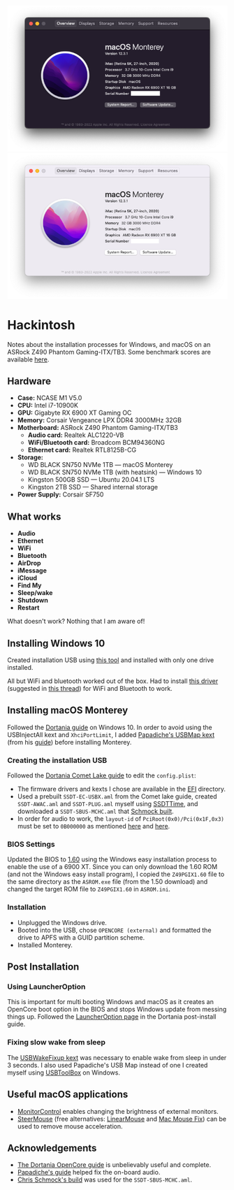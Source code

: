 <div align="center">

![About dark](./docs/about-dark.png#gh-dark-mode-only)
![About light](./docs/about-light.png#gh-light-mode-only)

</div>

# Hackintosh

Notes about the installation processes for Windows, and macOS on an ASRock Z490 Phantom Gaming-ITX/TB3. Some benchmark scores are available [here](docs/benchmarks.md).

## Hardware

- **Case:** NCASE M1 V5.0
- **CPU:** Intel i7-10900K
- **GPU:** Gigabyte RX 6900 XT Gaming OC 
- **Memory:** Corsair Vengeance LPX DDR4 3000MHz 32GB
- **Motherboard:** ASRock Z490 Phantom Gaming-ITX/TB3
    - **Audio card:** Realtek ALC1220-VB
    - **WiFi/Bluetooth card:** Broadcom BCM94360NG
    - **Ethernet card:** Realtek RTL8125B-CG
- **Storage:**
    - WD BLACK SN750 NVMe 1TB — macOS Monterey
    - WD BLACK SN750 NVMe 1TB (with heatsink) — Windows 10
    - Kingston 500GB SSD — Ubuntu 20.04.1 LTS
    - Kingston 2TB SSD — Shared internal storage
- **Power Supply:** Corsair SF750

## What works

- **Audio**
- **Ethernet**
- **WiFi**
- **Bluetooth**
- **AirDrop**
- **iMessage**
- **iCloud**
- **Find My**
- **Sleep/wake**
- **Shutdown**
- **Restart**

What doesn't work? Nothing that I am aware of!

## Installing Windows 10

Created installation USB using [this tool](https://www.microsoft.com/en-gb/software-download/windows10ISO) and installed with only one drive installed.

All but WiFi and bluetooth worked out of the box. Had to install [this driver](http://en.fenvi.com/en/download_zx.php) (suggested in [this thread](https://www.tonymacx86.com/threads/a-perfect-and-simple-solution-bcm94331-94360-drivers-for-windows-10-8-7.302090/)) for WiFi and Bluetooth to work.

## Installing macOS Monterey

Followed the [Dortania guide](https://dortania.github.io/OpenCore-Install-Guide/) on Windows 10. In order to avoid using the USBInjectAll kext and `XhciPortLimit`, I added [Papadiche's USBMap kext](https://drive.google.com/file/d/1kAo5eO-IT8NQvanriptEmJqI_Kbyh4gb/view) (from his [guide](https://docs.google.com/document/d/1XeUu0YcV2JjsxzpEYQL7mAyqkdN7Q0TTLC6gSsfxzC4/edit)) before installing Monterey.

### Creating the installation USB

Followed the [Dortania Comet Lake guide](https://dortania.github.io/OpenCore-Install-Guide/config.plist/comet-lake.html#starting-point) to edit the `config.plist`:
- The firmware drivers and kexts I chose are available in the [EFI](EFI) directory.
- Used a prebuilt `SSDT-EC-USBX.aml` from the Comet lake guide, created `SSDT-AWAC.aml` and `SSDT-PLUG.aml` myself using [SSDTTime](https://github.com/corpnewt/SSDTTime), and downloaded a `SSDT-SBUS-MCHC.aml` that [Schmock built](https://github.com/SchmockLord/Hackintosh-Intel-i9-10900k-AsRock-Z490-Phantom-ITX-TB3).
- In order for audio to work, the `layout-id` of `PciRoot(0x0)/Pci(0x1F,0x3)` must be set to `0B000000` as mentioned [here](https://www.reddit.com/r/hackintosh/comments/i3pega/z490_itx_guide/) and [here](https://github.com/SchmockLord/Hackintosh-Intel-i9-10900k-AsRock-Z490-Phantom-ITX-TB3).

### BIOS Settings

Updated the BIOS to [1.60](https://www.asrock.com/mb/Intel/Z490%20Phantom%20Gaming-ITXTB3/index.asp#BIOS) using the Windows easy installation process to enable the use of a 6900 XT. Since you can only download the 1.60 ROM (and not the Windows easy install program), I copied the `Z49PGIX1.60` file to the same directory as the `ASROM.exe` file (from the 1.50 download) and changed the target ROM file to `Z49PGIX1.60` in `ASROM.ini`.

### Installation

- Unplugged the Windows drive.
- Booted into the USB, chose `OPENCORE (external)` and formatted the drive to APFS with a GUID partition scheme.
- Installed Monterey.

## Post Installation

### Using LauncherOption

This is important for multi booting Windows and macOS as it creates an OpenCore boot option in the BIOS and stops Windows update from messing things up. Followed the [LauncherOption page](https://dortania.github.io/OpenCore-Post-Install/multiboot/bootstrap.html#using-launcheroption) in the Dortania post-install guide.

### Fixing slow wake from sleep

The [USBWakeFixup kext](https://github.com/osy/USBWakeFixup) was necessary to enable wake from sleep in under 3 seconds. I also used Papadiche's USB Map instead of one I created myself using [USBToolBox](https://github.com/USBToolBox/tool) on Windows.

## Useful macOS applications

- [MonitorControl](https://github.com/MonitorControl/MonitorControl) enables changing the brightness of external monitors.
- [SteerMouse](https://plentycom.jp/en/steermouse/) (free alternatives: [LinearMouse](https://github.com/linearmouse/linearmouse) and [Mac Mouse Fix](https://mousefix.org/)) can be used to remove mouse acceleration.

## Acknowledgements

- [The Dortania OpenCore guide](https://dortania.github.io/OpenCore-Install-Guide) is unbelievably useful and complete.
- [Papadiche's guide](https://docs.google.com/document/d/1XeUu0YcV2JjsxzpEYQL7mAyqkdN7Q0TTLC6gSsfxzC4/edit) helped fix the on-board audio.
- [Chris Schmock's build](https://github.com/SchmockLord/Hackintosh-Intel-i9-10900k-AsRock-Z490-Phantom-ITX-TB3) was used for the `SSDT-SBUS-MCHC.aml`.